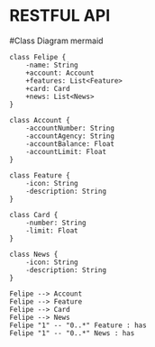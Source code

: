 # RESTFUL API

#Class Diagram
mermaid


    class Felipe {
        -name: String
        +account: Account
        +features: List<Feature>
        +card: Card
        +news: List<News>
    }

    class Account {
        -accountNumber: String
        -accountAgency: String
        -accountBalance: Float
        -accountLimit: Float
    }

    class Feature {
        -icon: String
        -description: String
    }

    class Card {
        -number: String
        -limit: Float
    }

    class News {
        -icon: String
        -description: String
    }

    Felipe --> Account
    Felipe --> Feature
    Felipe --> Card
    Felipe --> News
    Felipe "1" -- "0..*" Feature : has
    Felipe "1" -- "0..*" News : has
